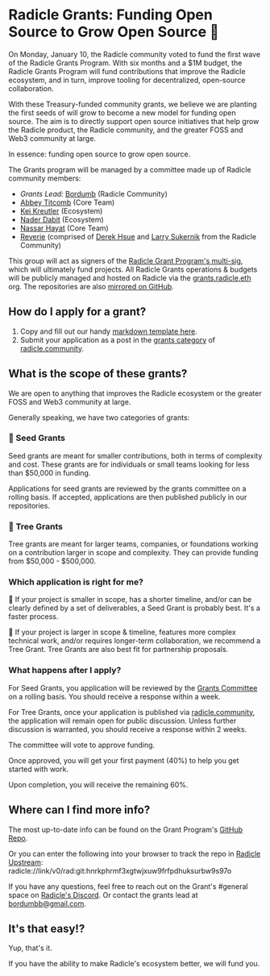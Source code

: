 # Radicle Grants: Funding Open Source to Grow Open Source 🌱

On Monday, January 10, the Radicle community voted to fund the first wave of the Radicle Grants Program. With six months and a $1M budget, the Radicle Grants Program will fund contributions that improve the Radicle ecosystem, and in turn, improve tooling for decentralized, open-source collaboration.

With these Treasury-funded community grants, we believe we are planting the first seeds of will grow to become a new model for funding open source. The aim is to directly support open source initiatives that help grow the Radicle product, the Radicle community, and the greater FOSS and Web3 community at large.

In essence: funding open source to grow open source.

The Grants program will be managed by a committee made up of Radicle community members:

- *Grants Lead:* [Bordumb](https://twitter.com/bordumbb) (Radicle Community)
- [Abbey Titcomb](https://twitter.com/abbey_titcomb) (Core Team)
- [Kei Kreutler](https://twitter.com/keikreutler) (Ecosystem)
- [Nader Dabit](https://twitter.com/dabit3) (Ecosystem)
- [Nassar Hayat](https://twitter.com/nassarhayat) (Core Team)
- [Reverie](https://twitter.com/hi_reverie) (comprised of [Derek Hsue](https://twitter.com/derek_hsue) and [Larry Sukernik](https://twitter.com/lsukernik) from the Radicle Community)

This group will act as signers of the [Radicle Grant Program's multi-sig](https://gnosis-safe.io/app/eth:0x394B920c5d39E0Ca40fCa2871569B6B90D750c7c/balances), which will ultimately fund projects. All Radicle Grants operations & budgets will be publicly managed and hosted on Radicle via the [grants.radicle.eth](https://app.radicle.network/orgs/grants.radicle.eth) org. The repositories are also [mirrored on GitHub](https://github.com/radicle-dev/radicle-grants).

## How do I apply for a grant?

1) Copy and fill out our handy [markdown template here](https://raw.githubusercontent.com/radicle-dev/radicle-grants/main/grants/applications/template.md).
2) Submit your application as a post in the [grants category](https://radicle.community/c/grants/24) of [radicle.community](https://radicle.community/).

## What is the scope of these grants?

We are open to anything that improves the Radicle ecosystem or the greater FOSS and Web3 community at large.

Generally speaking, we have two categories of grants:

### 🌱 Seed Grants

Seed grants are meant for smaller contributions, both in terms of complexity and cost. These grants are for individuals or small teams looking for less than $50,000 in funding. 

Applications for seed grants are reviewed by the grants committee on a rolling basis. If accepted, applications are then published publicly in our repositories. 

### 🌲 Tree Grants

Tree grants are meant for larger teams, companies, or foundations working on a contribution larger in scope and complexity. They can provide funding from $50,000 - $500,000. 

### Which application is right for me?
🌱 If your project is smaller in scope, has a shorter timeline, and/or can be clearly defined by a set of deliverables, a Seed Grant is probably best. It's a faster process.

🌲 If your project is larger in scope & timeline, features more complex technical work, and/or requires longer-term collaboration, we recommend a Tree Grant. Tree Grants are also best fit for partnership proposals.

### What happens after I apply?

For Seed Grants, you application will be reviewed by the [Grants Committee](https://github.com/radicle-dev/radicle-grants#team) on a rolling basis. You should receive a response within a week. 

For Tree Grants, once your application is published via [radicle.community](https://radicle.community/c/grants/24), the application will remain open for public discussion. Unless further discussion is warranted, you should receive a response within 2 weeks.

The committee will vote to approve funding.

Once approved, you will get your first payment (40%) to help you get started with work.

Upon completion, you will receive the remaining 60%.

## Where can I find more info?

The most up-to-date info can be found on the Grant Program's [GitHub Repo](https://github.com/radicle-dev/radicle-grants).

Or you can enter the following into your browser to track the repo in [Radicle Upstream](https://radicle.xyz/tryit):
radicle://link/v0/rad:git:hnrkphrmf3xgtwjxuw9frfpdhuksurbw9s97o

If you have any questions, feel free to reach out on the Grant's #general space on [Radicle's Discord](https://discord.gg/aNZdn5hP). Or contact the grants lead at <bordumbb@gmail.com>.

## It's that easy!?
Yup, that's it. 

If you have the ability to make Radicle's ecosystem better, we will fund you.
